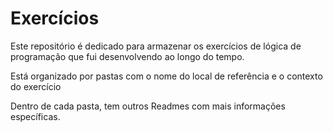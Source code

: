 # Exercícios

Este repositório é dedicado para armazenar os exercícios de lógica de programação que fui desenvolvendo ao longo do tempo.

Está organizado por pastas com o nome do local de referência e o contexto do exercício

Dentro de cada pasta, tem outros Readmes com mais informações específicas.